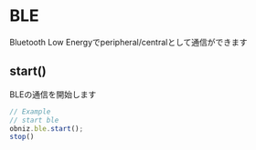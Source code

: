 # BLE
Bluetooth Low Energyでperipheral/centralとして通信ができます

## start()

BLEの通信を開始します

```Javascript
// Example
// start ble
obniz.ble.start();
stop()
```
